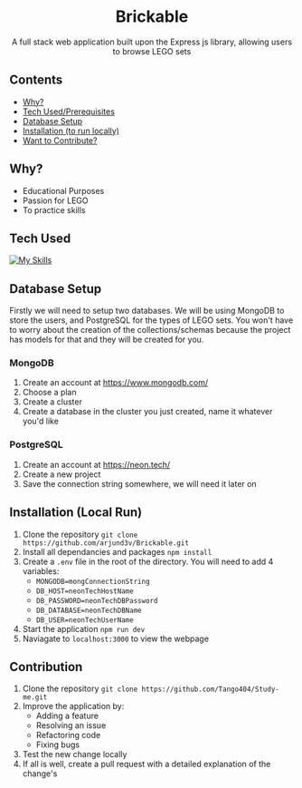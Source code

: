 <h1 align="center">Brickable</h1>
<p align="center">A full stack web application built upon the Express js library, allowing users to browse LEGO sets</p>

## Contents

- [Why?](#why)
- [Tech Used/Prerequisites](#tech-used)
- [Database Setup](#database-setup)
- [Installation (to run locally)](#installation-local-run)
- [Want to Contribute?](#contribution)

## Why?

- Educational Purposes
- Passion for LEGO
- To practice skills

## Tech Used

[![My Skills](https://skillicons.dev/icons?i=js,html,css,express,tailwind,mongo,postgresql)](https://skillicons.dev)

## Database Setup
Firstly we will need to setup two databases. We will be using MongoDB to store the users, and PostgreSQL for the types of LEGO sets. You won't have to worry about the creation of the collections/schemas because the project has models for that and they will be created for you.

### MongoDB
1. Create an account at https://www.mongodb.com/
2. Choose a plan
3. Create a cluster
4. Create a database in the cluster you just created, name it whatever you'd like

### PostgreSQL
1. Create an account at https://neon.tech/
2. Create a new project
3. Save the connection string somewhere, we will need it later on


## Installation (Local Run)

1. Clone the repository `git clone https://github.com/arjund3v/Brickable.git`
2. Install all dependancies and packages `npm install`
3. Create a `.env` file in the root of the directory. You will need to add 4 variables:
   - `MONGODB=mongConnectionString`
   - `DB_HOST=neonTechHostName`
   - `DB_PASSWORD=neonTechDBPassword`
   - `DB_DATABASE=neonTechDBName`
   - `DB_USER=neonTechUserName`
5. Start the application `npm run dev`
6. Naviagate to `localhost:3000` to view the webpage

## Contribution

1. Clone the repository `git clone https://github.com/Tango404/Study-me.git`
2. Improve the application by:
   - Adding a feature
   - Resolving an issue
   - Refactoring code
   - Fixing bugs
3. Test the new change locally
5. If all is well, create a pull request with a detailed explanation of the change's
